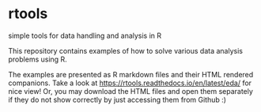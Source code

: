 # rtools

simple tools for data handling and analysis in R

This repository contains examples of how to solve various data analysis problems using R.

The examples are presented as R markdown files and their HTML rendered companions. Take a look at https://rtools.readthedocs.io/en/latest/eda/ for nice view!
Or, you may download the HTML files and open them separately if they do not show correctly by just accessing them from Github :)
